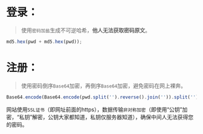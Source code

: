# 登录：
> 使用`密码加盐`生成不可逆哈希，**他人无法获取密码原文**。
```javascript
md5.hex(pwd + md5.hex(pwd));
```

# 注册：
> 使用密码倒序`Base64`加密，再倒序`Base64`加密，避免密码在网上裸奔。
```javascript
Base64.encode(Base64.encode(pwd.split('').reverse().join('')).split('').reverse().join(''));
```

网站使用`SSL证书`（即网址前面的https），数据传输`非对称加密`（即使用“公钥”加密，“私钥”解密，公钥大家都知道，私钥仅服务器知道），确保中间人无法获得您的密码。